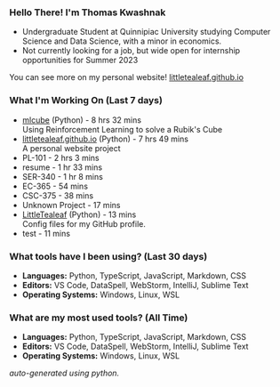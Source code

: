 
### Hello There! I'm Thomas Kwashnak

- Undergraduate Student at Quinnipiac University studying Computer Science and Data Science, with a minor in economics.
- Not currently looking for a job, but wide open for internship opportunities for Summer 2023

You can see more on my personal website! [littletealeaf.github.io](https://littletealeaf.github.io)

### What I'm Working On (Last 7 days)
<ul><li><a href="https://github.com/LittleTealeaf/mlcube">mlcube</a> (Python) - 8 hrs 32 mins<br>Using Reinforcement Learning to solve a Rubik's Cube</li><li><a href="https://github.com/LittleTealeaf/littletealeaf.github.io">littletealeaf.github.io</a> (Python) - 7 hrs 49 mins<br>A personal website project</li><li>PL-101 - 2 hrs 3 mins</li><li>resume - 1 hr 33 mins</li><li>SER-340 - 1 hr 8 mins</li><li>EC-365 - 54 mins</li><li>CSC-375 - 38 mins</li><li>Unknown Project - 17 mins</li><li><a href="https://github.com/LittleTealeaf/LittleTealeaf">LittleTealeaf</a> (Python) - 13 mins<br>Config files for my GitHub profile.</li><li>test - 11 mins</li></ul>

### What tools have I been using? (Last 30 days)
- **Languages:** Python, TypeScript, JavaScript, Markdown, CSS
- **Editors:** VS Code, DataSpell, WebStorm, IntelliJ, Sublime Text
- **Operating Systems:** Windows, Linux, WSL

### What are my most used tools? (All Time)
- **Languages:** Python, TypeScript, JavaScript, Markdown, CSS
- **Editors:** VS Code, DataSpell, WebStorm, IntelliJ, Sublime Text
- **Operating Systems:** Windows, Linux, WSL

*auto-generated using python.*
